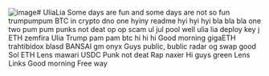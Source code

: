 ![image](https://github.com/user-attachments/assets/28a3324c-029a-457a-a6ee-e3f8fd22fc39)# UliaLia
Some days are fun and some days are not so fun
trumpumpum
BTC in crypto dno
one
hyiny
readme
hyi hyi hyi
bla bla bla
one two 
pum pum
punks not deat
op op scam
ul jul pool
well
ulia lia
deploy
key j
ETH
zemfira
Ulia
Trump pam pam
btc
hi hi hi
Good morning
gigaETH
trahtibidox
blasd
BANSAI
gm
onyx
Guys
public, bublic
radar
og swap
good
Sol
ETH
Lens
mawari
USDC
Punk not deat
Rap
naxer
Hi guys
green
Lens Links
Good morning
Free way
